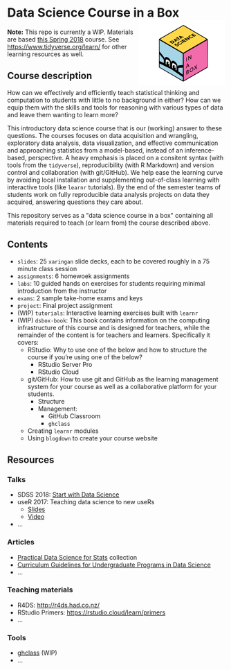 # Data Science Course in a Box <img src="dsbox-logo.png" align="right" width="200px" />

**Note:** This repo is currently a WIP. Materials are based [this Spring 2018](http://www2.stat.duke.edu/courses/Spring18/Sta199/) course. See https://www.tidyverse.org/learn/ for other learning resources as well.

## Course description

How can we effectively and efficiently teach statistical thinking and computation to students with little to no background in either? How can we equip them with the skills and tools for reasoning with various types of data and leave them wanting to learn more? 

This introductory data science course that is our (working) answer to these questions. The courses focuses on data acquisition and wrangling, exploratory data analysis, data visualization, and effective communication and approaching statistics from a model-based, instead of an inference-based, perspective. A heavy emphasis is placed on a consitent syntax (with tools from the `tidyverse`), reproducibility (with R Markdown) and version control and collaboration (with git/GitHub). We help ease the learning curve by avoiding local installation and supplementing out-of-class learning with interactive tools (like `learnr` tutorials). By the end of the semester teams of students work on fully reproducible data analysis projects on data they acquired, answering questions they care about. 

This repository serves as a "data science course in a box" containing all materials required to teach (or learn from) the course described above.

## Contents

- `slides`: 25 `xaringan` slide decks, each to be covered roughly in a 75 minute class session
- `assignments`: 6 homewoek assignments
- `labs`: 10 guided hands on exercises for students requiring minimal introduction from the instructor
- `exams`: 2 sample take-home exams and keys
- `project`: Final project assignment
- (WIP) `tutorials`: Interactive learning exercises built with `learnr` 
- (WIP) `dsbox-book`: This book contains information on the computing infrastructure of this course and is designed for teachers, while the remainder of the content is for teachers and learners. Specifically it covers:
	- RStudio: Why to use one of the below and how to structure the course if you’re using one of the below?
		- RStudio Server Pro
		- RStudio Cloud
	- git/GitHub: How to use git and GitHub as the learning management system for your course as well as a collaborative platform for your students.
		- Structure
		- Management:
			- GitHub Classroom
			- `ghclass`
	- Creating `learnr` modules
	- Using `blogdown` to create your course website

## Resources

### Talks

- SDSS 2018: [Start with Data Science](https://github.com/mine-cetinkaya-rundel/start-with-ds)
- useR 2017: Teaching data science to new useRs
  - [Slides](http://bit.ly/user2017)
  - [Video](https://channel9.msdn.com/Events/useR-international-R-User-conferences/useR-International-R-User-2017-Conference/KEYNOTE-Teaching-data-science-to-new-useRs)
- ...

### Articles

- [Practical Data Science for Stats](https://peerj.com/collections/50-practicaldatascistats/) collection
- [Curriculum Guidelines for Undergraduate Programs in Data Science](https://www.annualreviews.org/doi/abs/10.1146/annurev-statistics-060116-053930)
- ...

### Teaching materials

- R4DS: http://r4ds.had.co.nz/
- RStudio Primers: https://rstudio.cloud/learn/primers
- ...

### Tools

- [ghclass](https://rundel.github.io/ghclass/) (WIP)
- ...